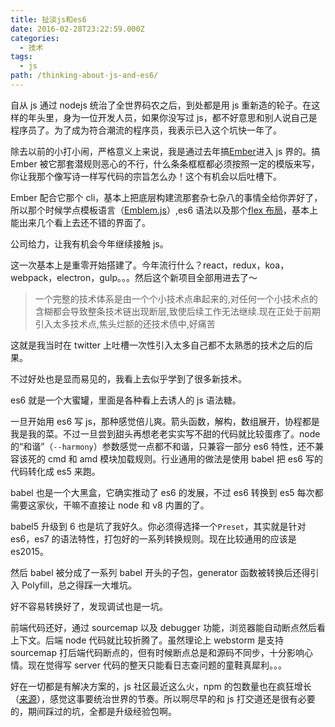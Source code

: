 ```yaml
---
title: 扯淡js和es6
date: 2016-02-28T23:22:59.000Z
categories:
  - 技术
tags:
  - js
path: /thinking-about-js-and-es6/
---
```


自从 js 通过 nodejs 统治了全世界码农之后，到处都是用 js 重新造的轮子。在这样的年头里，身为一位开发人员，如果你没写过 js，都不好意思和别人说自己是程序员了。为了成为符合潮流的程序员，我表示已入这个坑快一年了。

除去以前的小打小闹，严格意义上来说，我是通过去年搞[Ember](http://emberjs.com/)进入 js 界的。搞 Ember 被它那套潜规则恶心的不行，什么条条框框都必须按照一定的模版来写，你让我那个像写诗一样写代码的宗旨怎么办！这个有机会以后吐槽下。

Ember 配合它那个 cli，基本上把底层构建流那套杂七杂八的事情全给你弄好了，所以那个时候学点模板语言（[Emblem.js](http://emblemjs.com/)）,es6 语法以及那个[flex 布局](https://css-tricks.com/snippets/css/a-guide-to-flexbox/)，基本上能出来几个看上去还不错的界面了。

公司给力，让我有机会今年继续接触 js。

这一次基本上是重零开始搭建了。今年流行什么？react，redux，koa，webpack，electron，gulp。。。然后这个新项目全部用进去了～

> 一个完整的技术体系是由一个个小技术点串起来的,对任何一个小技术点的含糊都会导致整条技术链出现断层,致使后续工作无法继续.现在正处于前期引入太多技术点,焦头烂额的还技术债中,好痛苦

这就是我当时在 twitter 上吐槽一次性引入太多自己都不太熟悉的技术之后的后果。

不过好处也是显而易见的，我看上去似乎学到了很多新技术。

es6 就是一个大蜜罐，里面是各种看上去诱人的 js 语法糖。

一旦开始用 es6 写 js，那种感觉倍儿爽。箭头函数，解构，数组展开，协程都是我是我的菜。不过一旦尝到甜头再想老老实实写不甜的代码就比较蛋疼了。node 的“和谐”（`--harmony`）参数感觉一点都不和谐，只兼容一部分 es6 特性，还不兼容该死的 cmd 和 amd 模块加载规则。行业通用的做法是使用 babel 把 es6 写的代码转化成 es5 来跑。

babel 也是一个大黑盒，它确实推动了 es6 的发展，不过 es6 转换到 es5 每次都需要这家伙，干嘛不直接让 node 和 v8 内置的了。

babel5 升级到 6 也是坑了我好久。你必须得选择一个`Preset`，其实就是针对 es6，es7 的语法特性，打包好的一系列转换规则。现在比较通用的应该是 es2015。

然后 babel 被分成了一系列 babel 开头的子包，generator 函数被转换后还得引入 Polyfill，总之得踩一大堆坑。

好不容易转换好了，发现调试也是一坑。

前端代码还好，通过 sourcemap 以及 debugger 功能，浏览器能自动断点然后看上下文。后端 node 代码就比较折腾了。虽然理论上 webstorm 是支持 sourcemap 打后端代码断点的，但有时候断点总是和源码不同步，十分影响心情。现在觉得写 server 代码的整天只能看日志查问题的童鞋真犀利。。。

好在一切都是有解决方案的，js 社区最近这么火，npm 的包数量也在疯狂增长（[来源](http://ashleygwilliams.github.io/node-live/#22)），感觉这事要统治世界的节奏。所以啊尽早的和 js 打交道还是很有必要的，期间踩过的坑，全都是升级经验包啊。

